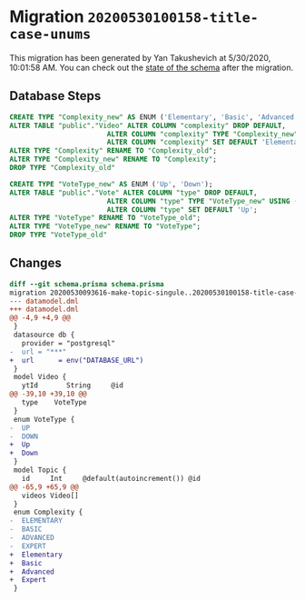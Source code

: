 # Migration `20200530100158-title-case-unums`

This migration has been generated by Yan Takushevich at 5/30/2020, 10:01:58 AM.
You can check out the [state of the schema](./schema.prisma) after the migration.

## Database Steps

```sql
CREATE TYPE "Complexity_new" AS ENUM ('Elementary', 'Basic', 'Advanced', 'Expert');
ALTER TABLE "public"."Video" ALTER COLUMN "complexity" DROP DEFAULT,
                        ALTER COLUMN "complexity" TYPE "Complexity_new" USING ("complexity"::text::"Complexity_new"),
                        ALTER COLUMN "complexity" SET DEFAULT 'Elementary';
ALTER TYPE "Complexity" RENAME TO "Complexity_old";
ALTER TYPE "Complexity_new" RENAME TO "Complexity";
DROP TYPE "Complexity_old"

CREATE TYPE "VoteType_new" AS ENUM ('Up', 'Down');
ALTER TABLE "public"."Vote" ALTER COLUMN "type" DROP DEFAULT,
                        ALTER COLUMN "type" TYPE "VoteType_new" USING ("type"::text::"VoteType_new"),
                        ALTER COLUMN "type" SET DEFAULT 'Up';
ALTER TYPE "VoteType" RENAME TO "VoteType_old";
ALTER TYPE "VoteType_new" RENAME TO "VoteType";
DROP TYPE "VoteType_old"
```

## Changes

```diff
diff --git schema.prisma schema.prisma
migration 20200530093616-make-topic-singule..20200530100158-title-case-unums
--- datamodel.dml
+++ datamodel.dml
@@ -4,9 +4,9 @@
 }
 datasource db {
   provider = "postgresql"
-  url = "***"
+  url      = env("DATABASE_URL")
 }
 model Video {
   ytId       String     @id
@@ -39,10 +39,10 @@
   type    VoteType
 }
 enum VoteType {
-  UP
-  DOWN
+  Up
+  Down
 }
 model Topic {
   id     Int     @default(autoincrement()) @id
@@ -65,9 +65,9 @@
   videos Video[]
 }
 enum Complexity {
-  ELEMENTARY
-  BASIC
-  ADVANCED
-  EXPERT
+  Elementary
+  Basic
+  Advanced
+  Expert
 }
```


